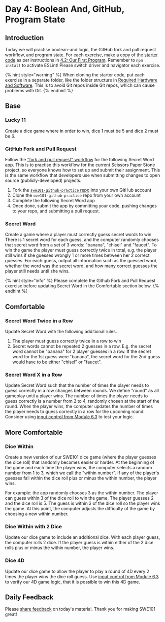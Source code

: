 # Day 4: Boolean And, GitHub, Program State

## Introduction

Today we will practise boolean-and logic, the GitHub fork and pull request workflow, and program state. For each exercise, make a copy of the [starter code](https://github.com/rocketacademy/swe101-starter-code) as per instructions in [4.2: Our First Program](../4-getting-started-with-code/4.2-our-first-program.md#setup). Remember to `npm install` to activate ESLint! Please switch driver and navigator each exercise.

{% hint style="warning" %}
When cloning the starter code, put each exercise in a separate folder, like the folder structure in [Required Hardware and Software](../course-logistics/required-hardware-and-software.md#folder-structure-for-swe101). This is to avoid Git repos inside Git repos, which can cause problems with Git.
{% endhint %}

## Base

### Lucky 11

Create a dice game where in order to win, dice 1 must be 5 and dice 2 must be 6.

### GitHub Fork and Pull Request

Follow the ["fork and pull request" workflow](../7-github/7.1-github-fork-and-pull-request.md#cheatsheet) for the following Secret Word app. This is to practise this workflow for the current Scissors Paper Stone project, so everyone knows how to set up and submit their assignment. This is the same workflow that developers use when submitting changes to open source \(publicly-developed\) projects.

1. Fork the [`swe101-github-practice` repo](https://github.com/rocketacademy/swe101-github-practice) into your own GitHub account
2. Clone the `swe101-github-practice` repo from your own account
3. Complete the following Secret Word app
4. Once done, submit the app by committing your code, pushing changes to your repo, and submitting a pull request.

### Secret Word

Create a game where a player must correctly guess secret words to win. There is 1 secret word for each guess, and the computer randomly chooses that secret word from a set of 3 words: "banana", "chisel" and "faucet". To win the game the player must guess correctly twice in total, e.g. the player still wins if she guesses wrongly 1 or more times between her 2 correct guesses. For each guess, output all information such as the guessed word, whether the word was the secret word, and how many correct guesses the player still needs until she wins.

{% hint style="info" %}
Please complete the Github Fork and Pull Request exercise before updating Secret Word in the Comfortable section below.
{% endhint %}

## Comfortable

### Secret Word Twice in a Row

Update Secret Word with the following additional rules.

1. The player must guess correctly twice in a row to win
2. Secret words cannot be repeated 2 guesses in a row. E.g. the secret word cannot be "banana" for 2 player guesses in a row. If the secret word for the 1st guess were "banana", the secret word for the 2nd guess would have to be either "chisel" or "faucet".

### Secret Word X in a Row

Update Secret Word such that the number of times the player needs to guess correctly in a row changes between rounds. We define "round" as all gameplay until a player wins. The number of times the player needs to guess correctly is a number from 2 to 4, randomly chosen at the start of the round. When the player wins, the computer updates the number of times the player needs to guess correctly in a row for the upcoming round. Consider using [input control from Module 6.3](../6-conditional-logic/6.3-boolean-and-not.md#code-control) to test your logic.

## More Comfortable

### Dice Within

Create a new version of our SWE101 dice game \(where the player guesses the dice roll\) that randomly becomes easier or harder. At the beginning of the game and each time the player wins, the computer selects a random number from 1 to 3, which we call the "within number". If any of the player's guesses fall within the dice roll plus or minus the within number, the player wins.

For example: the app randomly chooses 3 as the within number. The player can guess within 3 of the dice roll to win the game. The player guesses 2 and the dice roll is 5. The guess is within 3 of the dice roll so the player wins the game. At this point, the computer adjusts the difficulty of the game by choosing a new within number.

### Dice Within with 2 Dice

Update our dice game to include an additional dice. With each player guess, the computer rolls 2 dice. If the player guess is within either of the 2 dice rolls plus or minus the within number, the player wins.

### Dice 4D

Update our dice game to allow the player to play a round of 4D every 2 times the player wins the dice roll guess. Use [input control from Module 6.3](../6-conditional-logic/6.3-boolean-and-not.md#code-control) to verify our 4D game logic, that it is possible to win this 4D game.

## Daily Feedback

Please [share feedback](https://forms.gle/EphjPbsUTNXGqN946) on today's material. Thank you for making SWE101 great!


